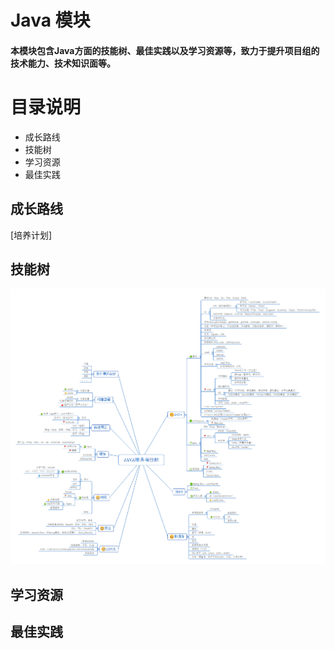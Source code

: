# Java 模块
#### 本模块包含Java方面的技能树、最佳实践以及学习资源等，致力于提升项目组的技术能力、技术知识面等。

# 目录说明
- 成长路线
- 技能树
- 学习资源
- 最佳实践

## 成长路线
[培养计划]

## 技能树
![server技能树](https://github.com/30days-tech/server/blob/master/java/%E6%8A%80%E8%83%BD%E6%A0%91/%E6%9C%8D%E5%8A%A1%E7%AB%AF%E6%8A%80%E8%83%BD%E6%A0%91.png)

## 学习资源


## 最佳实践
